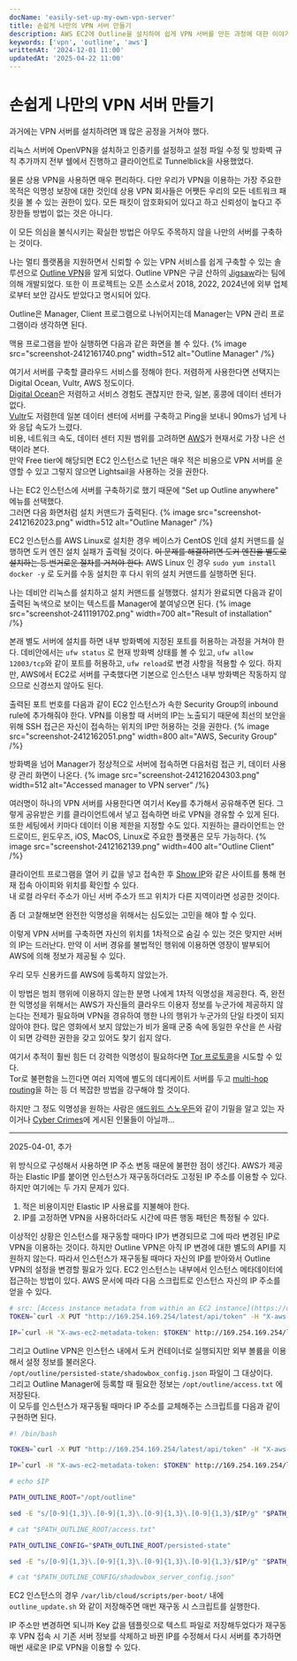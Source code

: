 ```yaml
---
docName: 'easily-set-up-my-own-vpn-server'
title: 손쉽게 나만의 VPN 서버 만들기
description: AWS EC2에 Outline을 설치하여 쉽게 VPN 서버를 만든 과정에 대한 이야기이다.
keywords: ['vpn', 'outline', 'aws']
writtenAt: '2024-12-01 11:00'
updatedAt: '2025-04-22 11:00'
---
```


# 손쉽게 나만의 VPN 서버 만들기

과거에는 VPN 서버를 설치하려면 꽤 많은 공정을 거쳐야 했다.

리눅스 서버에 OpenVPN을 설치하고 인증키를 설정하고 설정 파일 수정 및 방화벽 규칙 추가까지 전부 쉘에서 진행하고 클라이언트로 Tunnelblick을 사용했었다.

물론 상용 VPN을 사용하면 매우 편리하다. 다만 우리가 VPN을 이용하는 가장 주요한 목적은 익명성 보장에 대한 것인데 상용 VPN 회사들은 어쨋든 우리의 모든 네트워크 패킷을 볼 수 있는 권한이 있다. 모든 패킷이 암호화되어 있다고 하고 신뢰성이 높다고 주장한들 방법이 없는 것은 아니다.

이 모든 의심을 불식시키는 확실한 방법은 아무도 주목하지 않을 나만의 서버를 구축하는 것이다.

나는 멀티 플랫폼을 지원하면서 신뢰할 수 있는 VPN 서비스를 쉽게 구축할 수 있는 솔루션으로 [Outline VPN](https://getoutline.org/)을 알게 되었다. Outline VPN은 구글 산하의 [Jigsaw](https://jigsaw.google.com/)라는 팀에 의해 개발되었다. 또한 이 프로젝트는 오픈 소스로서 2018, 2022, 2024년에 외부 업체로부터 보안 감사도 받았다고 명시되어 있다.

Outline은 Manager, Client 프로그램으로 나뉘어지는데 Manager는 VPN 관리 프로그램이라 생각하면 된다.

맥용 프로그램을 받아 실행하면 다음과 같은 화면을 볼 수 있다.
{% image src="screenshot-2412161740.png" width=512 alt="Outline Manager" /%}

여기서 서버를 구축할 클라우드 서비스를 정해야 한다. 저렴하게 사용한다면 선택지는 Digital Ocean, Vultr, AWS 정도이다.\
[Digital Ocean](https://www.digitalocean.com/)은 저렴하고 서비스 경험도 괜찮지만 한국, 일본, 홍콩에 데이터 센터가 없다.\
[Vultr](https://www.vultr.com/)도 저렴한데 일본 데이터 센터에 서버를 구축하고 Ping을 보내니 90ms가 넘게 나와 응답 속도가 느렸다.\
비용, 네트워크 속도, 데이터 센터 지원 범위를 고려하면 [AWS](https://aws.amazon.com/)가 현재서로 가장 나은 선택이라 본다.\
만약 Free tier에 해당되면 EC2 인스턴스로 1년은 매우 적은 비용으로 VPN 서버를 운영할 수 있고 그렇지 않으면 Lightsail을 사용하는 것을 권한다.

나는 EC2 인스턴스에 서버를 구축하기로 했기 때문에 "Set up Outline anywhere" 메뉴를 선택했다.\
그러면 다음 화면처럼 설치 커맨드가 출력된다.
{% image src="screenshot-2412162023.png" width=512 alt="Outline Manager" /%}

EC2 인스턴스를 AWS Linux로 설치한 경우 베이스가 CentOS 인데 설치 커맨드를 실행하면 도커 엔진 설치 실패가 출력될 것이다. ~~이 문제를 해결하려면 도커 엔진을 별도로 설치하는 등 번거로운 절차를 거쳐야 한다.~~ AWS Linux 인 경우 `sudo yum install docker -y` 로 도커를 수동 설치한 후 다시 위의 설치 커맨드를 실행하면 된다.

나는 데비안 리눅스를 설치하고 설치 커맨드를 실행했다. 설치가 완료되면 다음과 같이 출력된 녹색으로 보이는 텍스트를 Manager에 붙여넣으면 된다.
{% image src="screenshot-2411191702.png" width=700 alt="Result of installation" /%}

본래 별도 서버에 설치를 하면 내부 방화벽에 지정된 포트를 허용하는 과정을 거쳐야 한다. 데비안에서는 `ufw status` 로 현재 방화벽 상태를 볼 수 있고, `ufw allow 12003/tcp`와 같이 포트를 허용하고, `ufw reload`로 변경 사항을 적용할 수 있다. 하지만, AWS에서 EC2로 서버를 구축했다면 기본으로 인스턴스 내부 방화벽은 작동하지 않으므로 신경쓰지 않아도 된다.

출력된 포트 번호를 다음과 같이 EC2 인스턴스가 속한 Security Group의 inbound rule에 추가해줘야 한다. VPN를 이용할 때 서버의 IP는 노출되기 때문에 최선의 보안을 위해 SSH 접근은 자신이 접속하는 위치의 IP만 허용하는 것을 권한다.
{% image src="screenshot-2412162051.png" width=800 alt="AWS, Security Group" /%}

방화벽을 넘어 Manager가 정상적으로 서버에 접속하면 다음처럼 접근 키, 데이터 사용량 관리 화면이 나온다.
{% image src="screenshot-241216204303.png" width=512 alt="Accessed manager to VPN server" /%}

여러명이 하나의 VPN 서버를 사용한다면 여기서 Key를 추가해서 공유해주면 된다. 그렇게 공유받은 키를 클라이언트에서 넣고 접속하면 바로 VPN을 경유할 수 있게 된다.\
또한 세팅에서 키마다 데이터 이용 제한을 지정할 수도 있다. 지원하는 클라이언트는 안드로이드, 윈도우즈, iOS, MacOS, Linux로 주요한 플랫폼은 모두 가능하다.
{% image src="screenshot-2412162139.png" width=400 alt="Outline Client" /%}

클라이언트 프로그램을 열어 키 값을 넣고 접속한 후 [Show IP](https://showip.net/)와 같은 사이트를 통해 현재 접속 아이피와 위치를 확인할 수 있다.\
내 로컬 라우터 주소가 아닌 서버 주소가 뜨고 위치가 다른 지역이라면 성공한 것이다.

좀 더 고찰해보면 완전한 익명성을 위해서는 심도있는 고민을 해야 할 수 있다.

이렇게 VPN 서버를 구축하면 자신의 위치를 1차적으로 숨길 수 있는 것은 맞지만 서버의 IP는 드러난다. 만약 이 서버 경유를 불법적인 행위에 이용하면 영장이 발부되어 AWS에 의해 정보가 제공될 수 있다.

우리 모두 신용카드를 AWS에 등록하지 않았는가.

이 방법은 범죄 행위에 이용하지 않는한 분명 나에게 1차적 익명성을 제공한다. 즉, 완전한 익명성을 위해서는 AWS가 자신들의 클라우드 이용자 정보를 누군가에 제공하지 않는다는 전제가 필요하며 VPN을 경유하여 행한 나의 행위가 누군가의 단일 타겟이 되지 않아야 한다. 많은 영화에서 보지 않았는가 비가 올때 군중 속에 동일한 우산을 쓴 사람이 되면 강력한 권한을 갖고 있어도 찾기 쉽지 않다.

여기서 추적이 훨씬 힘든 더 강력한 익명성이 필요하다면 [Tor 프로토콜](https://spec.torproject.org/intro/index.html)을 시도할 수 있다.\
Tor로 불편함을 느낀다면 여러 지역에 별도의 데디케이트 서버를 두고 [multi-hop routing](https://www.comparitech.com/blog/vpn-privacy/multi-hop-vpn/)을 하는 등 더 복잡한 방법을 강구해야 할 것이다.

하지만 그 정도 익명성을 원하는 사람은 [애드워드 스노우든](https://ko.wikipedia.org/wiki/%EC%97%90%EB%93%9C%EC%9B%8C%EB%93%9C_%EC%8A%A4%EB%85%B8%EB%93%A0)와 같이 기밀을 알고 있는 자이거나 [Cyber Crimes](https://www.fbi.gov/wanted/cyber)에 게시된 인물들이 아닐까...

---

2025-04-01, 추가

위 방식으로 구성해서 사용하면 IP 주소 변동 때문에 불편한 점이 생긴다.
AWS가 제공하는 Elastic IP를 붙이면 인스턴스가 재구동하더라도 고정된 IP 주소를 이용할 수 있다.\
하지만 여기에는 두 가지 문제가 있다.

1. 적은 비용이지만 Elastic IP 사용료를 지불해야 한다.
2. IP를 고정하면 VPN을 사용하더라도 시간에 따른 행동 패턴은 특정될 수 있다.

이상적인 상황은 인스턴스를 재구동할 때마다 IP가 변경되므로 그에 따라 변경된 IP로 VPN을 이용하는 것이다.
하지만 Outline VPN은 아직 IP 변경에 대한 별도의 API를 지원하지 않는다.
따라서 인스턴스가 재구동될 때마다 자신의 IP를 받아와서 Outline VPN의 설정을 변경할 필요가 있다.
EC2 인스턴스는 내부에서 인스턴스 메타데이터에 접근하는 방법이 있다.
AWS 문서에 따라 다음 스크립트로 인스턴스 자신의 IP 주소를 얻을 수 있다.

```bash
# src: [Access instance metadata from within an EC2 instance](https://docs.aws.amazon.com/AWSEC2/latest/UserGuide/instancedata-data-retrieval.html#instancedata-inside-access)
TOKEN=`curl -X PUT "http://169.254.169.254/latest/api/token" -H "X-aws-ec2-metadata-token-ttl-seconds: 21600" -s`

IP=`curl -H "X-aws-ec2-metadata-token: $TOKEN" http://169.254.169.254/latest/meta-data/public-ipv4 -s`
```

그리고 Outline VPN은 인스턴스 내에서 도커 컨테이너로 실행되지만 외부 볼륨을 이용해서 설정 정보를 불러온다.\
`/opt/outline/persisted-state/shadowbox_config.json` 파일이 그 대상이다.\
그리고 Outline Manager에 등록할 때 필요한 정보는 `/opt/outline/access.txt` 에 저장된다.\
이 모두를 인스턴스가 재구동될 때마다 IP 주소를 교체해주는 스크립트를 다음과 같이 구현하면 된다.

```bash
#! /bin/bash

TOKEN=`curl -X PUT "http://169.254.169.254/latest/api/token" -H "X-aws-ec2-metadata-token-ttl-seconds: 21600" -s`

IP=`curl -H "X-aws-ec2-metadata-token: $TOKEN" http://169.254.169.254/latest/meta-data/public-ipv4 -s`

# echo $IP

PATH_OUTLINE_ROOT="/opt/outline"

sed -E "s/[0-9]{1,3}\.[0-9]{1,3}\.[0-9]{1,3}\.[0-9]{1,3}/$IP/g" "$PATH_OUTLINE_ROOT/access.txt" > "$PATH_OUTLINE_ROOT/access.txt.bk" && mv -f "$PATH_OUTLINE_ROOT/access.txt.bk" "$PATH_OUTLINE_ROOT/access.txt"

# cat "$PATH_OUTLINE_ROOT/access.txt"

PATH_OUTLINE_CONFIG="$PATH_OUTLINE_ROOT/persisted-state"

sed -E "s/[0-9]{1,3}\.[0-9]{1,3}\.[0-9]{1,3}\.[0-9]{1,3}/$IP/g" "$PATH_OUTLINE_CONFIG/shadowbox_server_config.json" > "$PATH_OUTLINE_CONFIG/shadowbox_server_config.json.bk" && mv -f "$PATH_OUTLINE_CONFIG/shadowbox_server_config.json.bk" "$PATH_OUTLINE_CONFIG/shadowbox_server_config.json"

# cat "$PATH_OUTLINE_CONFIG/shadowbox_server_config.json"
```

EC2 인스턴스의 경우 `/var/lib/cloud/scripts/per-boot/` 내에 `outline_update.sh` 와 같이 저장해주면 매번 재구동 시 스크립트를 실행한다.

IP 주소만 변경하면 되니까 Key 값을 템플릿으로 텍스트 파일로 저장해두었다가 재구동 후 VPN 접속 시 기존 서버 정보를 삭제하고 바뀐 IP를 수정해서 다시 서버를 추가하면 매번 새로운 IP로 VPN을 이용할 수 있다.
